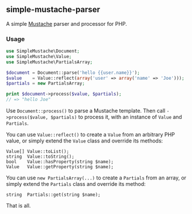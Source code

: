 ## simple-mustache-parser

A simple [Mustache](http://mustache.github.com/) parser and processor for PHP.

### Usage

```php
use SimpleMustache\Document;
use SimpleMustache\Value;
use SimpleMustache\PartialsArray;

$document = Document::parse('hello {{user.name}}');
$value    = Value::reflect(array('user' => array('name' => 'Joe')));
$partials = new PartialsArray;

print $document->process($value, $partials);
// => "hello Joe"
```

Use `Document::process()` to parse a Mustache template. Then call `->process($value, $partials)` to process it, with an instance of `Value` and `Partials`.

You can use `Value::reflect()` to create a `Value` from an arbitrary PHP value, or simply extend the `Value` class and override its methods:

```
Value[] Value::toList();
string  Value::toString();
bool    Value::hasProperty(string $name);
Value   Value::getProperty(string $name);
```

You can use `new PartialsArray(...)` to create a `Partials` from an array, or simply extend the `Partials` class and override its method:

```
string  Partials::get(string $name);
```

That is all.
